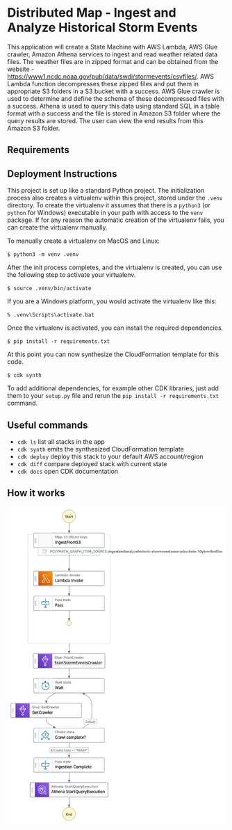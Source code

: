 
# Distributed Map - Ingest and Analyze Historical Storm Events

This application will create a State Machine with AWS Lambda, AWS Glue crawler, Amazon Athena services to ingest and read weather related data files.
The weather files are in zipped format and can be obtained from the website - https://www1.ncdc.noaa.gov/pub/data/swdi/stormevents/csvfiles/. AWS Lambda function decompresses these zipped files and put them in appropriate S3 folders in a S3 bucket with a success. AWS Glue crawler is used to determine and define the schema of these decompressed files with a success. Athena is used to query this data using standard SQL in a table format with a success and the file is stored in Amazon S3 folder where the query results are stored. The user can view the end results from this Amazon S3 folder.


## Requirements

## Deployment Instructions

This project is set up like a standard Python project.  The initialization
process also creates a virtualenv within this project, stored under the `.venv`
directory.  To create the virtualenv it assumes that there is a `python3`
(or `python` for Windows) executable in your path with access to the `venv`
package. If for any reason the automatic creation of the virtualenv fails,
you can create the virtualenv manually.

To manually create a virtualenv on MacOS and Linux:

```
$ python3 -m venv .venv
```

After the init process completes, and the virtualenv is created, you can use the following
step to activate your virtualenv.

```
$ source .venv/bin/activate
```

If you are a Windows platform, you would activate the virtualenv like this:

```
% .venv\Scripts\activate.bat
```

Once the virtualenv is activated, you can install the required dependencies.

```
$ pip install -r requirements.txt
```

At this point you can now synthesize the CloudFormation template for this code.

```
$ cdk synth
```

To add additional dependencies, for example other CDK libraries, just add
them to your `setup.py` file and rerun the `pip install -r requirements.txt`
command.

## Useful commands

 * `cdk ls`          list all stacks in the app
 * `cdk synth`       emits the synthesized CloudFormation template
 * `cdk deploy`      deploy this stack to your default AWS account/region
 * `cdk diff`        compare deployed stack with current state
 * `cdk docs`        open CDK documentation


## How it works
![image](./resources/stepfunctions_graph.png)

